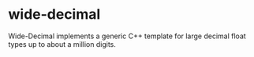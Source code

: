 # wide-decimal
Wide-Decimal implements a generic C++ template for large decimal float types up to about a million digits. 
